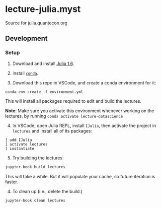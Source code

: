# lecture-julia.myst
Source for julia.quantecon.org

## Development 

### Setup

1. Download and install [Julia 1.6](https://julialang.org/downloads).

2. Install [`conda`](https://www.anaconda.com/products/individual).

3. Download this repo in VSCode, and create a conda environment for it: 

```
conda env create -f environment.yml
```
This will install all packages required to edit and build the lectures.

**Note**: Make sure you activate this environment whenever working on the lectures, by running `conda activate lecture-datascience`

4. In VSCode, open Julia REPL, install `IJulia`, then activate the project in `lectures` and install all of its packages:

```
] add IJulia
] activate lectures
] instantiate
```

5. Try building the lectures:

```bash
jupyter-book build lectures
```
This will take a while. But it will populate your cache, so future iteration is faster. 

4. To clean up (i.e., delete the build.)

```
jupyter-book clean lectures
```
